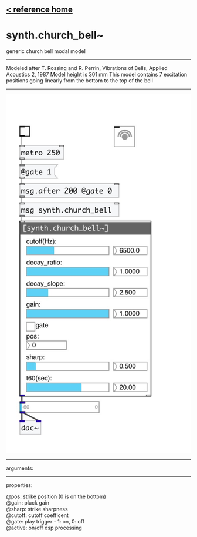 [< reference home](index.html)
---

# synth.church_bell~


generic church bell modal model

---

Modeled after T. Rossing and R. Perrin, Vibrations of Bells, Applied Acoustics 2,
            1987
Model height is 301 mm
This model contains 7 excitation positions going linearly from the bottom to the
            top of the bell
<br>


---


![example](examples/synth.church_bell~-example.jpg)

---
arguments:


---
properties:

@pos: strike position
            (0 is on the bottom)<br>
@gain: pluck
            gain<br>
@sharp: strike
            sharpness<br>
@cutoff: 
            cutoff coefficent<br>
@gate: play trigger
            - 1: on, 0: off<br>
@active: on/off dsp
            processing<br>

